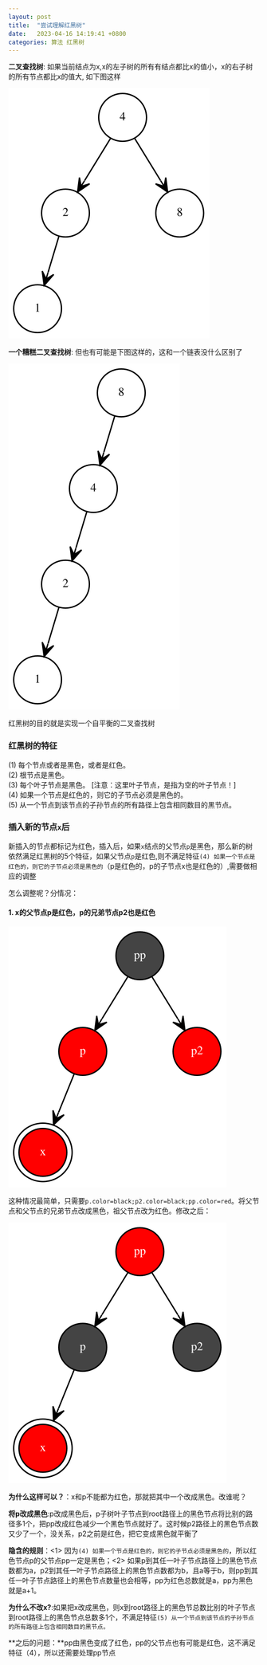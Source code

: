 ```yaml
---
layout: post
title:  "尝试理解红黑树"
date:   2023-04-16 14:19:41 +0800
categories: 算法 红黑树
---
```



**二叉查找树**: 如果当前结点为x,x的左子树的所有有结点都比x的值小，x的右子树的所有节点都比x的值大, 如下图这样<br>

<img src="https://raw.githubusercontent.com/for-will/for-will.github.io/main/_img/rbt_2.svg">


**一个糟糕二叉查找树**: 但也有可能是下图这样的，这和一个链表没什么区别了<br>

<img src="../_img/rbt_1.svg">

红黑树的目的就是实现一个自平衡的二叉查找树

### 红黑树的特征
(1) 每个节点或者是黑色，或者是红色。<br>
(2) 根节点是黑色。<br>
(3) 每个叶子节点是黑色。 [注意：这里叶子节点，是指为空的叶子节点！]<br>
(4) 如果一个节点是红色的，则它的子节点必须是黑色的。<br>
(5) 从一个节点到该节点的子孙节点的所有路径上包含相同数目的黑节点。<br>


### 插入新的节点`x`后

新插入的节点都标记为红色，插入后，如果`x`结点的父节点`p`是黑色，那么新的树依然满足红黑树的5个特征，如果父节点`p`是红色,则不满足特征`(4) 如果一个节点是红色的，则它的子节点必须是黑色的`（p是红色的，p的子节点x也是红色的）,需要做相应的调整

怎么调整呢？分情况：

#### 1. x的父节点p是红色，p的兄弟节点p2也是红色

<img src="../_img/rbt_3.svg">

这种情况最简单，只需要`p.color=black;p2.color=black;pp.color=red`。将父节点和父节点的兄弟节点改成黑色，祖父节点改为红色。修改之后：

<img src="../_img/rbt_4.svg">

**为什么这样可以？**：x和p不能都为红色，那就把其中一个改成黑色。改谁呢？

**将p改成黑色**:p改成黑色后，p子树叶子节点到root路径上的黑色节点将比别的路径多1个，把pp改成红色减少一个黑色节点就好了。这时候p2路径上的黑色节点数又少了一个，没关系，p2之前是红色，把它变成黑色就平衡了

**隐含的规则**：<1> 因为`(4) 如果一个节点是红色的，则它的子节点必须是黑色的`，所以红色节点p的父节点pp一定是黑色；<2> 如果p到其任一叶子节点路径上的黑色节点数都为a，p2到其任一叶子节点路径上的黑色节点数都为b，且a等于b，则pp到其任一叶子节点路径上的黑色节点数量也会相等，pp为红色总数就是a，pp为黑色就是a+1。

**为什么不改x?**:如果把x改成黑色，则x到root路径上的黑色节总数比别的叶子节点到root路径上的黑色节点总数多1个，不满足特征`(5) 从一个节点到该节点的子孙节点的所有路径上包含相同数目的黑节点。`

**之后的问题：**pp由黑色变成了红色，pp的父节点也有可能是红色，这不满足特征（4），所以还需要处理pp节点